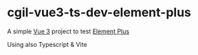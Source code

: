 # cgil-vue3-ts-dev-element-plus

A simple [Vue 3](https://vuejs.org/guide/typescript/overview.html) project to test [Element Plus](https://element-plus.org/en-US)

Using also  Typescript & Vite
